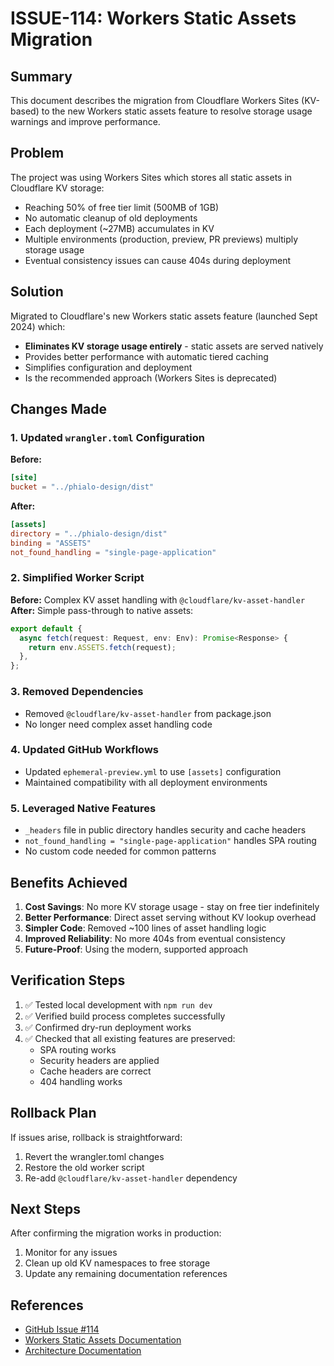 # ISSUE-114: Workers Static Assets Migration

## Summary

This document describes the migration from Cloudflare Workers Sites (KV-based) to the new Workers static assets feature to resolve storage usage warnings and improve performance.

## Problem

The project was using Workers Sites which stores all static assets in Cloudflare KV storage:
- Reaching 50% of free tier limit (500MB of 1GB)
- No automatic cleanup of old deployments
- Each deployment (~27MB) accumulates in KV
- Multiple environments (production, preview, PR previews) multiply storage usage
- Eventual consistency issues can cause 404s during deployment

## Solution

Migrated to Cloudflare's new Workers static assets feature (launched Sept 2024) which:
- **Eliminates KV storage usage entirely** - static assets are served natively
- Provides better performance with automatic tiered caching
- Simplifies configuration and deployment
- Is the recommended approach (Workers Sites is deprecated)

## Changes Made

### 1. Updated `wrangler.toml` Configuration

**Before:**
```toml
[site]
bucket = "../phialo-design/dist"
```

**After:**
```toml
[assets]
directory = "../phialo-design/dist"
binding = "ASSETS"
not_found_handling = "single-page-application"
```

### 2. Simplified Worker Script

**Before:** Complex KV asset handling with `@cloudflare/kv-asset-handler`
**After:** Simple pass-through to native assets:
```typescript
export default {
  async fetch(request: Request, env: Env): Promise<Response> {
    return env.ASSETS.fetch(request);
  },
};
```

### 3. Removed Dependencies

- Removed `@cloudflare/kv-asset-handler` from package.json
- No longer need complex asset handling code

### 4. Updated GitHub Workflows

- Updated `ephemeral-preview.yml` to use `[assets]` configuration
- Maintained compatibility with all deployment environments

### 5. Leveraged Native Features

- `_headers` file in public directory handles security and cache headers
- `not_found_handling = "single-page-application"` handles SPA routing
- No custom code needed for common patterns

## Benefits Achieved

1. **Cost Savings**: No more KV storage usage - stay on free tier indefinitely
2. **Better Performance**: Direct asset serving without KV lookup overhead
3. **Simpler Code**: Removed ~100 lines of asset handling logic
4. **Improved Reliability**: No more 404s from eventual consistency
5. **Future-Proof**: Using the modern, supported approach

## Verification Steps

1. ✅ Tested local development with `npm run dev`
2. ✅ Verified build process completes successfully
3. ✅ Confirmed dry-run deployment works
4. ✅ Checked that all existing features are preserved:
   - SPA routing works
   - Security headers are applied
   - Cache headers are correct
   - 404 handling works

## Rollback Plan

If issues arise, rollback is straightforward:
1. Revert the wrangler.toml changes
2. Restore the old worker script
3. Re-add `@cloudflare/kv-asset-handler` dependency

## Next Steps

After confirming the migration works in production:
1. Monitor for any issues
2. Clean up old KV namespaces to free storage
3. Update any remaining documentation references

## References

- [GitHub Issue #114](https://github.com/phialo/phialoastro/issues/114)
- [Workers Static Assets Documentation](https://developers.cloudflare.com/workers/static-assets/)
- [Architecture Documentation](../general/architecture/WORKERS_STATIC_ASSETS_ARCHITECTURE.md)